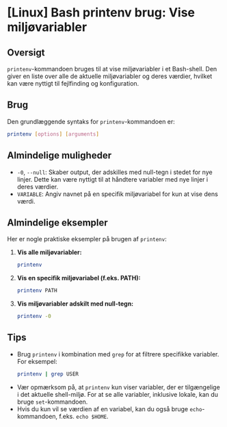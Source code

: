 # [Linux] Bash printenv brug: Vise miljøvariabler

## Oversigt
`printenv`-kommandoen bruges til at vise miljøvariabler i et Bash-shell. Den giver en liste over alle de aktuelle miljøvariabler og deres værdier, hvilket kan være nyttigt til fejlfinding og konfiguration.

## Brug
Den grundlæggende syntaks for `printenv`-kommandoen er:

```bash
printenv [options] [arguments]
```

## Almindelige muligheder
- `-0`, `--null`: Skaber output, der adskilles med null-tegn i stedet for nye linjer. Dette kan være nyttigt til at håndtere variabler med nye linjer i deres værdier.
- `VARIABLE`: Angiv navnet på en specifik miljøvariabel for kun at vise dens værdi.

## Almindelige eksempler
Her er nogle praktiske eksempler på brugen af `printenv`:

1. **Vis alle miljøvariabler:**
   ```bash
   printenv
   ```

2. **Vis en specifik miljøvariabel (f.eks. PATH):**
   ```bash
   printenv PATH
   ```

3. **Vis miljøvariabler adskilt med null-tegn:**
   ```bash
   printenv -0
   ```

## Tips
- Brug `printenv` i kombination med `grep` for at filtrere specifikke variabler. For eksempel:
  ```bash
  printenv | grep USER
  ```
- Vær opmærksom på, at `printenv` kun viser variabler, der er tilgængelige i det aktuelle shell-miljø. For at se alle variabler, inklusive lokale, kan du bruge `set`-kommandoen.
- Hvis du kun vil se værdien af en variabel, kan du også bruge `echo`-kommandoen, f.eks. `echo $HOME`.